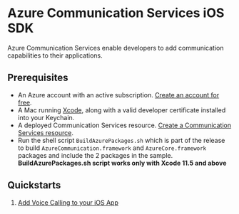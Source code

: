 # Azure Communication Services iOS SDK

Azure Communication Services enable developers to add communication capabilities to their applications. 

## Prerequisites

- An Azure account with an active subscription. [Create an account for free](https://azure.microsoft.com/free/?WT.mc_id=A261C142F). 
- A Mac running [Xcode](https://go.microsoft.com/fwLink/p/?LinkID=266532), along with a valid developer certificate installed into your Keychain.
- A deployed Communication Services resource. [Create a Communication Services resource](https://docs.microsoft.com/en-us/azure/communication-services/quickstarts/create-communication-resource).
- Run the shell script `BuildAzurePackages.sh` which is part of the release to build `AzureCommunication.framework` and `AzureCore.framework` packages and include the 2 packages in the sample. **BuildAzurePackages.sh script works only with Xcode 11.5 and above**

## Quickstarts

1. [Add Voice Calling to your iOS App](https://docs.microsoft.com/en-us/azure/communication-services/quickstarts/voice-video-calling/getting-started-with-calling?pivots=platform-ios)

